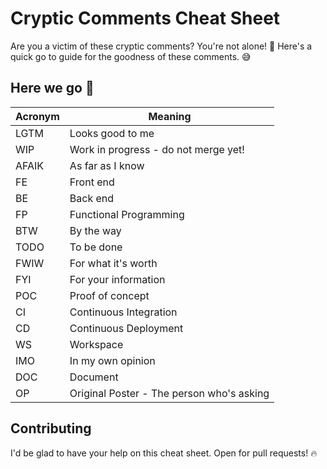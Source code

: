 # Cryptic Comments Cheat Sheet

Are you a victim of these cryptic comments? You're not alone! 🙈 Here's a quick go to guide for the goodness of these comments. 😅

## Here we go 🚀

| Acronym | Meaning                              |
|----------|--------------------------------------|
| LGTM     | Looks good to me                     |
| WIP      | Work in progress - do not merge yet! |
| AFAIK    | As far as I know                     |
| FE       | Front end                            |
| BE       | Back end                             |
| FP       | Functional Programming               |
| BTW      | By the way                           |
| TODO     | To be done                           |
| FWIW     | For what it's worth                  |
| FYI      | For your information                 |
| POC      | Proof of concept                     |
| CI       | Continuous Integration               |
| CD       | Continuous Deployment                |
| WS       | Workspace                            | 
| IMO      | In my own opinion                    | 
| DOC      | Document                             |
| OP       | Original Poster - The person who's asking |


## Contributing
I'd be glad to have your help on this cheat sheet. Open for pull requests! 🔥
